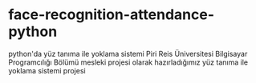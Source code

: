 # face-recognition-attendance-python
python'da yüz tanıma ile yoklama sistemi 
Piri Reis Üniversitesi Bilgisayar Programcılığı Bölümü mesleki projesi olarak hazırladığımız yüz tanıma ile yoklama sistemi projesi

